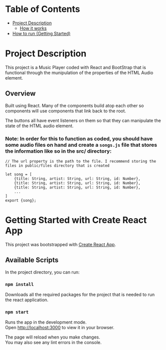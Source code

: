 # Table of Contents
- [Project Description](#Project-Description)
    - [How it works](#Overview)
- [How to run (Getting Started)](#Getting-Started-with-Create-React-App)
# Project Description

This project is a Music Player coded with React and BootStrap that is functional through the munipulation of the properties of the HTML Audio element.

## Overview

Built using React. Many of the components build atop each other so components will use components that link back to the root.

The buttons all have event listeners on them so that they can manipulate the state of the HTML audio element.

### Note: In order for this to function as coded, you should have some audio files on hand and create a `songs.js` file that stores the information like so in the src/ directory:

```
// The url property is the path to the file. I recommend storing the files in public/files directory that is created

let song = [ 
    {title: String, artist: String, url: String, id: Number},
    {title: String, artist: String, url: String, id: Number},
    {title: String, artist: String, url: String, id: Number},
    ...
]
export {song};
```

# Getting Started with Create React App

This project was bootstrapped with [Create React App](https://github.com/facebook/create-react-app).

## Available Scripts

In the project directory, you can run:

### `npm install`

Downloads all the required packages for the project that is needed to run the react application.

### `npm start`

Runs the app in the development mode.\
Open [http://localhost:3000](http://localhost:3000) to view it in your browser.

The page will reload when you make changes.\
You may also see any lint errors in the console.
